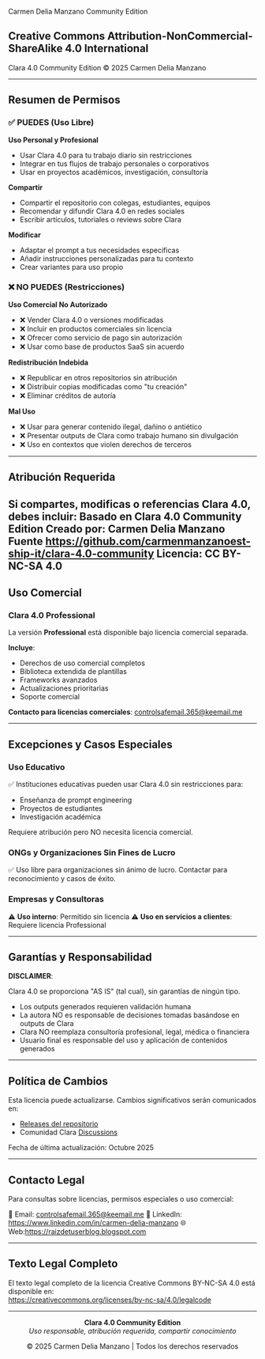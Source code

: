 Carmen Delia Manzano Community Edition

## Creative Commons Attribution-NonCommercial-ShareAlike 4.0 International

Clara 4.0 Community Edition © 2025 Carmen Delia Manzano 

---

## Resumen de Permisos

### ✅ PUEDES (Uso Libre)

**Uso Personal y Profesional**
- Usar Clara 4.0 para tu trabajo diario sin restricciones
- Integrar en tus flujos de trabajo personales o corporativos
- Usar en proyectos académicos, investigación, consultoría

**Compartir**
- Compartir el repositorio con colegas, estudiantes, equipos
- Recomendar y difundir Clara 4.0 en redes sociales
- Escribir artículos, tutoriales o reviews sobre Clara

**Modificar**
- Adaptar el prompt a tus necesidades específicas
- Añadir instrucciones personalizadas para tu contexto
- Crear variantes para uso propio

### ❌ NO PUEDES (Restricciones)

**Uso Comercial No Autorizado**
- ❌ Vender Clara 4.0 o versiones modificadas
- ❌ Incluir en productos comerciales sin licencia
- ❌ Ofrecer como servicio de pago sin autorización
- ❌ Usar como base de productos SaaS sin acuerdo

**Redistribución Indebida**
- ❌ Republicar en otros repositorios sin atribución
- ❌ Distribuir copias modificadas como "tu creación"
- ❌ Eliminar créditos de autoría

**Mal Uso**
- ❌ Usar para generar contenido ilegal, dañino o antiético
- ❌ Presentar outputs de Clara como trabajo humano sin divulgación
- ❌ Uso en contextos que violen derechos de terceros

---

## Atribución Requerida

Si compartes, modificas o referencias Clara 4.0, debes incluir:
Basado en Clara 4.0 Community Edition Creado por: Carmen Delia Manzano Fuente https://github.com/carmenmanzanoest-ship-it/clara-4.0-community Licencia: CC BY-NC-SA 4.0
---

## Uso Comercial

### Clara 4.0 Professional
La versión **Professional** está disponible bajo licencia comercial separada.

**Incluye**:
- Derechos de uso comercial completos
- Biblioteca extendida de plantillas
- Frameworks avanzados
- Actualizaciones prioritarias
- Soporte comercial

**Contacto para licencias comerciales**: controlsafemail.365@keemail.me

---

## Excepciones y Casos Especiales

### Uso Educativo
✅ Instituciones educativas pueden usar Clara 4.0 sin restricciones para:
- Enseñanza de prompt engineering
- Proyectos de estudiantes
- Investigación académica

Requiere atribución pero NO necesita licencia comercial.

### ONGs y Organizaciones Sin Fines de Lucro
✅ Uso libre para organizaciones sin ánimo de lucro.
Contactar para reconocimiento y casos de éxito.

### Empresas y Consultoras
⚠️ **Uso interno**: Permitido sin licencia
⚠️ **Uso en servicios a clientes**: Requiere licencia Professional

---

## Garantías y Responsabilidad

**DISCLAIMER**:

Clara 4.0 se proporciona "AS IS" (tal cual), sin garantías de ningún tipo.

- Los outputs generados requieren validación humana
- La autora NO es responsable de decisiones tomadas basándose en outputs de Clara
- Clara NO reemplaza consultoría profesional, legal, médica o financiera
- Usuario final es responsable del uso y aplicación de contenidos generados

---

## Política de Cambios

Esta licencia puede actualizarse. Cambios significativos serán comunicados en:
- [Releases del repositorio](https://github.com/carmenmanzanoest-ship-it/clara-4.0-community/releases)
- Comunidad Clara [Discussions](https://github.com/carmenmanzanoest-ship-it/clara-4.0-community/discussions)


Fecha de última actualización: Octubre 2025

---

## Contacto Legal

Para consultas sobre licencias, permisos especiales o uso comercial:

📧 Email: controlsafemail.365@keemail.me
🔗 LinkedIn: https://www.linkedin.com/in/carmen-delia-manzano
🌐 Web:https://raizdetuserblog.blogspot.com

---

## Texto Legal Completo

El texto legal completo de la licencia Creative Commons BY-NC-SA 4.0 está disponible en:  
https://creativecommons.org/licenses/by-nc-sa/4.0/legalcode

---

<div align="center">

**Clara 4.0 Community Edition**  
*Uso responsable, atribución requerida, compartir conocimiento*

©️ 2025 Carmen Delia Manzano  | Todos los derechos reservados

</div>
